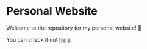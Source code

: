 # Personal Website

Welcome to the repository for my personal website! 🚀

You can check it out [here](n.iliou.de).
